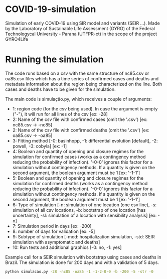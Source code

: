 # COVID-19-simulation

Simulation of early COVID-19 using SIR model and variants (SEIR ...). Made by the Laboratory of Sustainable Life Assessment (GYRO) of the Federal Technologycal University - Parana (UTFPR-ct) in the scope of the project GYRO4Life

# Running the simulation

The code runs based on a csv with the same structure of nc85.csv or oa85.csv files which has a time series of confirmed cases and deaths and metadata information about the region being characterized on the line. Both cases and deaths have to be given for the simulation.

The main code is simulação.py, which receives a couple of arguments:

- 1: region code (for the csv being used). In case the argument is empty ("-"), it will run for all lines of the csv [ex: -28]
- 2: Name of the csv file with confirmed cases (omit the '.csv') [ex: nc85.csv -> -nc85]
- 2: Name of the csv file with confirmed deaths (omit the '.csv') [ex: oa85.csv -> -oa85]
- 3: Fitting method [-0: basinhopp, -1: differential evolution [default], -2: powell, -3: cobyla] [ex: -1]
- 4: Boolean and quantity of opening and closure regimes for the simulation for confirmed cases (works as a contingency method reducing the probability of infection). '-0-0' ignores this factor for a simulation without contingency methods. If a quantity is given on the second argument, the boolean argument must be 1 [ex: '-1-1']
- 5: Boolean and quantity of opening and closure regimes for the simulation for confirmed deaths (works as a contingency method reducing the probability of infection). '-0-0' ignores this factor for a simulation without contingency methods. If a quantity is given on the second argument, the boolean argument must be 1 [ex: '-1-1']
- 6: Type of simulation [-n: simulation of one location (one csv line), -s: simulation of all csv locations, -b: bootstrap of one location [has uncertainty], -sl: simulation of a location with sensibility analysis] [ex: -n]
- 7: Simulation period in days [ex: -200]
- 8: number of days for validation [ex: -5]
- 9: Subtype of simulation [-mod: hospitalization simulation, -std: SEIR simulation with asymptomatic and deaths]
- 10: Run tests and additional graphics [-0: no, -1: yes]

Example call for a SEIR simulation with bootstrap using cases and deaths in Brazil. The simulation is done for 200 days and with a validation of 5 days.

```bash
python simulacao.py -28 -nc85 -oa85 -1 -1-2-0-0 -b -200 -5 -str -0
```
